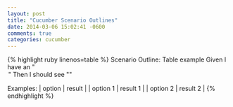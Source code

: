 ```yaml
---
layout: post
title: "Cucumber Scenario Outlines"
date: 2014-03-06 15:02:41 -0600
comments: true
categories: cucumber
---
```


{% highlight ruby linenos=table %}
Scenario Outline: Table example
 Given I have an "<option>"
 Then I should see "<result>"

 Examples:
   | option   | result   |
   | option 1 | result 1 |
   | option 2 | result 2 |
{% endhighlight %}
